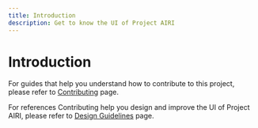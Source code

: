 ```yaml
---
title: Introduction
description: Get to know the UI of Project AIRI
---
```


# Introduction

For guides that help you understand how to contribute to this project, please refer to [Contributing](../references/contributing/guide/) page.

For references Contributing help you design and improve the UI of Project AIRI, please refer to [Design Guidelines](../references/design-guidelines/) page.
